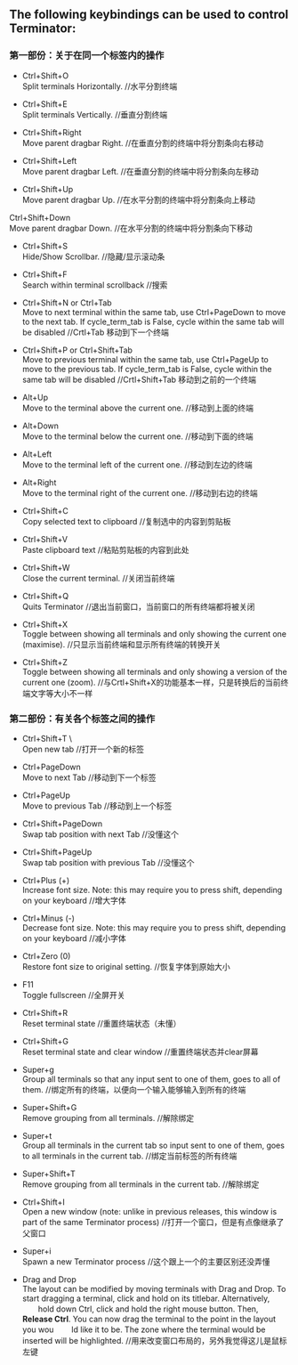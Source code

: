 ## The following keybindings can be used to control Terminator:

### 第一部份：关于在同一个标签内的操作
* Ctrl+Shift+O \
Split terminals Horizontally.    //水平分割终端

* Ctrl+Shift+E \
Split terminals Vertically.    //垂直分割终端

* Ctrl+Shift+Right \
Move parent dragbar Right.    //在垂直分割的终端中将分割条向右移动

* Ctrl+Shift+Left \
Move parent dragbar Left.    //在垂直分割的终端中将分割条向左移动

* Ctrl+Shift+Up \
Move parent dragbar Up.        //在水平分割的终端中将分割条向上移动

Ctrl+Shift+Down \
Move parent dragbar Down.    //在水平分割的终端中将分割条向下移动

* Ctrl+Shift+S \
Hide/Show Scrollbar.        //隐藏/显示滚动条

* Ctrl+Shift+F \
Search within terminal scrollback    //搜索

* Ctrl+Shift+N or Ctrl+Tab \
Move to next terminal within the same tab, use Ctrl+PageDown to move to the next tab. If cycle_term_tab is False, cycle within the same tab will be disabled            //Crtl+Tab   移动到下一个终端

* Ctrl+Shift+P or Ctrl+Shift+Tab \
Move to previous terminal within the same tab, use Ctrl+PageUp to move to the previous tab. If cycle_term_tab is False, cycle within the same tab will be disabled          //Crtl+Shift+Tab 移动到之前的一个终端

* Alt+Up \
Move to the terminal above the current one.    //移动到上面的终端

* Alt+Down \
Move to the terminal below the current one.    //移动到下面的终端

* Alt+Left \
Move to the terminal left of the current one.    //移动到左边的终端

* Alt+Right \
Move to the terminal right of the current one.    //移动到右边的终端

* Ctrl+Shift+C \
Copy selected text to clipboard            //复制选中的内容到剪贴板

* Ctrl+Shift+V \
Paste clipboard text                //粘贴剪贴板的内容到此处

* Ctrl+Shift+W \
Close the current terminal.            //关闭当前终端

* Ctrl+Shift+Q \
Quits Terminator                //退出当前窗口，当前窗口的所有终端都将被关闭

* Ctrl+Shift+X \
Toggle between showing all terminals and only showing the current one (maximise).    //只显示当前终端和显示所有终端的转换开关

* Ctrl+Shift+Z \
Toggle between showing all terminals and only showing a  version of the current one (zoom).    //与Crtl+Shift+X的功能基本一样，只是转换后的当前终端文字等大小不一样

### 第二部份：有关各个标签之间的操作
* Ctrl+Shift+T   \  
Open new tab    //打开一个新的标签

* Ctrl+PageDown     \
Move to next Tab    //移动到下一个标签

* Ctrl+PageUp \
Move to previous Tab    //移动到上一个标签

* Ctrl+Shift+PageDown \
Swap tab position with next Tab       //没懂这个

* Ctrl+Shift+PageUp \
Swap tab position with previous Tab    //没懂这个

* Ctrl+Plus (+) \
Increase font size. Note: this may require you to press shift, depending on your keyboard    //增大字体

* Ctrl+Minus (-) \
Decrease font size. Note: this may require you to press shift, depending on your keyboard    //减小字体

* Ctrl+Zero (0) \
Restore font size to original setting.        //恢复字体到原始大小

* F11 \
Toggle fullscreen    //全屏开关

* Ctrl+Shift+R \
Reset terminal state    //重置终端状态（未懂）

* Ctrl+Shift+G \
Reset terminal state and clear window    //重置终端状态并clear屏幕

* Super+g \
Group all terminals so that any input sent to one of them, goes to all of them.       //绑定所有的终端，以便向一个输入能够输入到所有的终端

* Super+Shift+G \
Remove grouping from all terminals.    //解除绑定

* Super+t \
Group all terminals in the current tab so input sent to one of them, goes to all terminals in the current tab.    //绑定当前标签的所有终端

* Super+Shift+T \
Remove grouping from all terminals in the current tab.    //解除绑定

* Ctrl+Shift+I \
Open a new window (note: unlike in previous releases, this window is part of the same Terminator process)    //打开一个窗口，但是有点像继承了父窗口

* Super+i \
Spawn a new Terminator process    //这个跟上一个的主要区别还没弄懂

* Drag and Drop \
The layout can be modified by moving terminals with Drag and Drop. To start dragging a terminal, click and hold on its titlebar. Alternatively, 　　hold down Ctrl, click and hold the right mouse button. Then, **Release Ctrl**. You can now drag the terminal to the point in the layout you wou　　 ld like it to be. The zone where the terminal would be inserted will be highlighted.    //用来改变窗口布局的，另外我觉得这儿是鼠标左键

